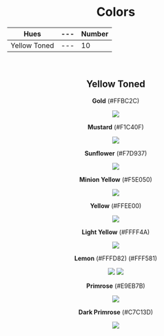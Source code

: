 <div align=center>

# Colors

Hues | --- | Number
--- | --- | ---
Yellow Toned | --- | 10

<br>

## Yellow Toned

**Gold** (#FFBC2C) 

![](https://fakeimg.pl/130x130/FFBC2C/?text=%20) 

**Mustard** (#F1C40F)

![](https://fakeimg.pl/130x130/F1C40F/?text=%20)

**Sunflower** (#F7D937) 

![](https://fakeimg.pl/130x130/F7D937/?text=%20) 

**Minion Yellow** (#F5E050) 

![](https://fakeimg.pl/130x130/F5E050/?text=%20)

**Yellow** (#FFEE00) 

![](https://fakeimg.pl/130x130/FFEE00/?text=%20) 

**Light Yellow** (#FFFF4A)

![](https://fakeimg.pl/130x130/FFFF4A/?text=%20)

**Lemon** (#FFFD82) (#FFF581) 

![](https://fakeimg.pl/130x130/FFFD82/?text=%20) ![](https://fakeimg.pl/130x130/FFF581/?text=%20)

**Primrose** (#E9EB7B) 

![](https://fakeimg.pl/130x130/E9EB7B/?text=%20) 

**Dark Primrose** (#C7C13D) 

![](https://fakeimg.pl/130x130/C7C13D/?text=%20)

</div>

